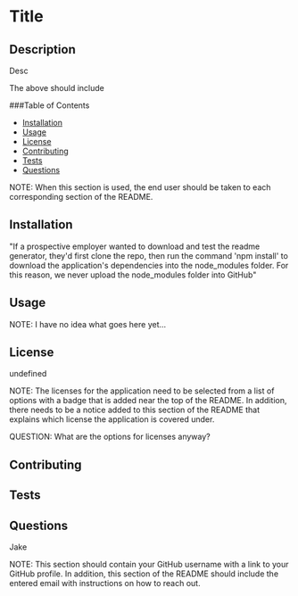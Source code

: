 # Title
  
  ## Description
  Desc

  The above should include 

  ###Table of Contents
  - [Installation](#installation)
  - [Usage](#usage)
  - [License](#license)
  - [Contributing](#contributing)
  - [Tests](#tests)
  - [Questions](#questions)

  NOTE: When this section is used, the end user should be taken to each corresponding section of the README.

  ## Installation

  "If a prospective employer wanted to download and test the readme generator, they'd first clone the repo, then run the command 'npm install' to download the application's dependencies into the node_modules folder. For this reason, we never upload the node_modules folder into GitHub"

  ## Usage

  NOTE: I have no idea what goes here yet...

  ## License
  undefined

  NOTE: The licenses for the application need to be selected from a list of options with a badge that is added near the top of the README. In addition, there needs to be a notice added to this section of the README that explains which license the application is covered under.

  QUESTION: What are the options for licenses anyway?

  ## Contributing

  ## Tests

  ## Questions
  Jake

  NOTE: This section should contain your GitHub username with a link to your GitHub profile. In addition, this section of the README should include the entered email with instructions on how to reach out.

